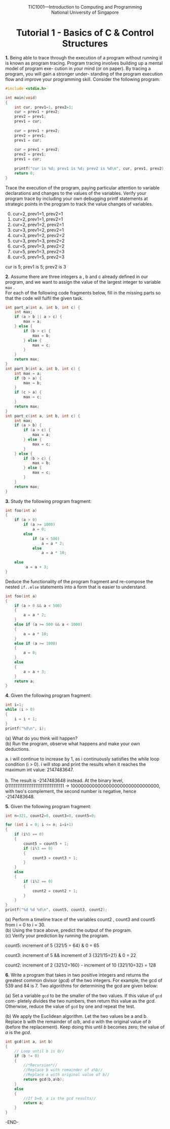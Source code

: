 <center>TIC1001—Introduction to Computing and Programming</center>
<center>National University of Singapore</center>

<center><h1>Tutorial 1 - Basics of C & Control Structures</h1></center>

**1.** Being able to trace through the execution of a program without running it is known as program tracing. Program tracing involves building up a mental model of program exe- cution in your mind (or on paper). By tracing a program, you will gain a stronger under- standing of the program execution flow and improve your programming skill. Consider the following program:


```c++
#include <stdio.h> 

int main(void) 
{
    int cur, prev1=1, prev2=1;
    cur = prev1 + prev2;
    prev2 = prev1;
    prev1 = cur;
    
    cur = prev1 + prev2;
    prev2 = prev1;
    prev1 = cur;
    
    cur = prev1 + prev2;
    prev2 = prev1;
    prev1 = cur;
    
    printf("cur is %d; prev1 is %d; prev2 is %d\n", cur, prev1, prev2); 
    return 0;
}
```

Trace the execution of the program, paying particular attention to variable declarations and changes to the values of the variables. Verify your program trace by including your own debugging printf statements at strategic points in the program to track the value changes of variables.

0) cur=2, prev1=1, prev2=1<br>
1) cur=2, prev1=1, prev2=1<br>
2) cur=2, prev1=2, prev2=1<br>
3) cur=3, prev1=2, prev2=1<br>
4) cur=3, prev1=2, prev2=2<br>
5) cur=3, prev1=3, prev2=2<br>
6) cur=5, prev1=3, prev2=2<br>
7) cur=5, prev1=3, prev2=3<br>
8) cur=5, prev1=5, prev2=3<br>


cur is 5; prev1 is 5; prev2 is 3

**2.** Assume there are three integers a , b and c already defined in our program, and we want to assign the value of the largest integer to variable <code>max</code> .<br>
For each of the following code fragments below, fill in the missing parts so that the code will fulfil the given task.


```c++
int part_a(int a, int b, int c) {
    int max;
    if (a > b || a > c) {
        max = a;
    } else {
        if (b > c) {
            max = b;
        } else {
            max = c;   
        }
    }
    return max;
}
int part_b(int a, int b, int c) {
    int max = a;
    if (b > a) {
        max = b;
    }
    if (c > a) {
        max = c;   
    }
    return max;    
}
int part_c(int a, int b, int c) {
    int max;
    if (a > b) {
        if (a > c) {
            max = a;
        } else {
            max = c;
        }
    } else {
        if (b > c) {
            max = b;
        } else {
            max = c;
        }
    }
    return max;
}
```

**3.** Study the following program fragment:


```c++
int foo(int a) 
{ 
    if (a > 0)
        if (a >= 1000) 
            a = 0;
        else 
            if (a < 500)
                a = a * 2;
            else
                a = a * 10;
       
    else
         a = a + 3;
}
```

Deduce the functionality of the program fragment and re-compose the nested <code>if..else</code> statements into a form that is easier to understand.


```c++
int foo(int a) 
{
    if (a > 0 && a < 500)
    {
        a = a * 2;
    }
    else if (a >= 500 && a < 1000)
    {
        a = a * 10;
    }
    else if (a >= 1000)
    {
        a = 0;
    }
    else
    {
        a = a + 3;
    }
    return a;
}
```

**4.** Given the following program fragment:


```c++
int i=1;
while (i > 0) 
{
    i = i + 1; 
}
printf("%d\n", i);
```

(a) What do you think will happen?<br>
(b) Run the program, observe what happens and make your own deductions.

a. i will continue to increase by 1, as i continuously satisfies the while loop condition (i > 0). i will stop and print the results when it reaches the maximum int value: 2147483647. 
<br><br>b. The result is -2147483648 instead. At the binary level, 01111111111111111111111111111111 -> 10000000000000000000000000000000, with two's complement, the second number is negative, hence -2147483648.

**5.** Given the following program fragment:


```c++
int n=321, count2=0, count3=0, count5=0;

for (int i = 0; i <= n; i=i+1) 
{ 
    if (i%5 == 0) 
    {
        count5 = count5 + 1; 
        if (i%3 == 0) 
        {
            count3 = count3 + 1;
        }
    } 
    else 
    {
        if (i%2 == 0) 
        {
            count2 = count2 + 1;
        }
    } 
}
printf("%d %d %d\n", count5, count3, count2);
```

(a) Perform a timeline trace of the variables count2 , count3 and count5 from i = 0 to i = 30.<br>
(b) Using the trace above, predict the output of the program.<br>
(c) Verify your prediction by running the program.<br>

count5: increment of 5 {321/5 = 64} & 0 = 65

count3: increment of 5 && increment of 3 {321/15=21} & 0 = 22

count2: increment of 2 {321/2=160} - increment of 10 {321/10=32} = 128

**6.** Write a program that takes in two positive integers and returns the greatest common divisor (*gcd*) of the two integers. For example, the gcd of 539 and 84 is 7. Two algorithms for determining the gcd are given below:<br>

(a) Set a variable <code>gcd</code> to be the smaller of the two values. If this value of <code>gcd</code> com- pletely divides the two numbers, then return this value as the *gcd*. Otherwise, reduce the value of <code>gcd</code> by one and repeat the test.<br>

(b) We apply the Euclidean algorithm. Let the two values be a and b. Replace b with the remainder of *a/b*, and *a* with the original value of *b* (before the replacement). Keep doing this until *b* becomes zero; the value of *a* is the *gcd*.


```c++
int gcd(int a, int b) 
{
    // Loop until b is 0//
    if (b != 0)
    {
        //*Recursion*//
        //Replace b with remainder of a%b//
        //Replace a with original value of b//
        return gcd(b,a%b);
    }
    else
    {
        //If b=0, a is the gcd results//
        return a;
    }
}
```

-END-
